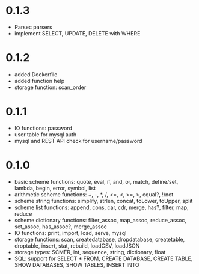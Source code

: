 0.1.3
=====

- Parsec parsers
- implement SELECT, UPDATE, DELETE with WHERE

0.1.2
=====

- added Dockerfile
- added function help
- storage function: scan_order

0.1.1
=====

- IO functions: password
- user table for mysql auth
- mysql and REST API check for username/password

0.1.0
=====

- basic scheme functions: quote, eval, if, and, or, match, define/set, lambda, begin, error, symbol, list
- arithmetic scheme functions: +, -, *, /, <=, <, >=, >, equal?, !/not
- scheme string functions: simplify, strlen, concat, toLower, toUpper, split
- scheme list functions: append, cons, car, cdr, merge, has?, filter, map, reduce
- scheme dictionary functions: filter_assoc, map_assoc, reduce_assoc, set_assoc, has_assoc?, merge_assoc
- IO functions: print, import, load, serve, mysql
- storage functions: scan, createdatabase, dropdatabase, createtable, droptable, insert, stat, rebuild, loadCSV, loadJSON
- storage types: SCMER, int, sequence, string, dictionary, float
- SQL: support for SELECT * FROM, CREATE DATABASE, CREATE TABLE, SHOW DATABASES, SHOW TABLES, INSERT INTO
